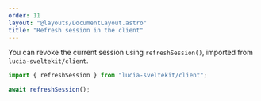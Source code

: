 ```yaml
---
order: 11
layout: "@layouts/DocumentLayout.astro"
title: "Refresh session in the client"
---
```


You can revoke the current session using `refreshSession()`, imported from `lucia-sveltekit/client`.

```ts
import { refreshSession } from "lucia-sveltekit/client";

await refreshSession();
```